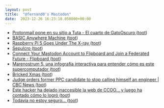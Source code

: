 ```yaml
---
layout: post
title:  "@fernand0's Mastodon"
date:  2023-12-26 16:23:10.050000+00:00
---
```

*  [Protonmail pone en su sitio a Tuta - El cuarto de GatoOscuro ](https://gatooscuro.xyz/protonmail-pone-en-su-sitio-a-tuta) ([toot](https://mastodon.social/@fernand0/111647640128673733))
*  [BASIC Anywhere Machine ](https://sites.google.com/view/basicanywheremachin) ([toot](https://mastodon.social/@fernand0/111647352343665019))
*  [Raspberry Pi 5 Goes Under The X-ray ](https://hackaday.com/2023/12/10/raspberry-pi-5-goes-under-the-x-ray) ([toot](https://mastodon.social/@fernand0/111646679189600802))
*  [Sepulcro ](https://www.flickr.com/photos/fernand0/53387745001) ([toot](https://mastodon.social/@fernand0/111646515392381874))
*  [Connect Your Mastodon Account to Flipboard and Join a Federated Future - Flipboard ](https://about.flipboard.com/inside-flipboard/connect-your-mastodon-account-to-flipboard-and-join-a-federated-future) ([toot](https://mastodon.social/@fernand0/111646453517925148))
*  [Marenostrum 5, una infografía interactiva para entender cómo es este supercomputador ](https://wwwhatsnew.com/2023/12/21/marenostrum-5-una-infografia-interactiva-para-entender-como-es-este-supercomputador) ([toot](https://mastodon.social/@fernand0/111646154826884414))
*  [Bricked Xmas ](https://www.whizzy.org/2023-12-14-bricked-xmas) ([toot](https://mastodon.social/@fernand0/111646039768282919))
*  [Judge orders former PPC candidate to stop calling himself an engineer \| CBC News ](https://www.cbc.ca/news/canada/british-columbia/bc-ppc-engineer-title-1.706126) ([toot](https://mastodon.social/@fernand0/111644352382868978))
*  [Este hacker ha dejado inaccesible la web de CCOO… y luego ha contado cómo lo logró ](https://www.genbeta.com/actualidad/este-hacker-ha-dejado-inaccesible-web-ccoo-luego-ha-contado-como-logr) ([toot](https://mastodon.social/@fernand0/111642388684152517))
*  [Todavía no estoy seguro… ](https://avecesunafoto.wordpress.com/2023/12/25/todavia-no-estoy-seguro) ([toot](https://mastodon.social/@fernand0/111642376880613344))
